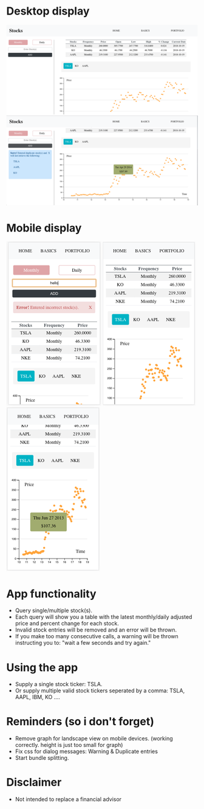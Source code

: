 # Desktop display
![nothing to show](./screenshots/desktop-1.png)
![nothing to show](./screenshots/desktop-2.png)

# Mobile display
![nothing to show](./screenshots/mobile-1.png)
![nothing to show](./screenshots/mobile-2.png)
![nothing to show](./screenshots/mobile-3.png)

# App functionality
+ Query single/multiple stock(s).
+ Each query will show you a table with the latest monthly/daily adjusted price and percent change for each stock.
+ Invalid stock entries will be removed and an error will be thrown.
+ If you make too many consecutive calls, a warning will be thrown instructing you to: "wait a few seconds and try again."

# Using the app
+ Supply a single stock ticker: TSLA.
+ Or supply multiple valid stock tickers seperated by a comma: TSLA, AAPL, IBM, KO ....

# Reminders (so i don't forget)
+ Remove graph for landscape view on mobile devices. (working correctly. height is just too small for graph)
+ Fix css for dialog messages: Warning & Duplicate entries
+ Start bundle splitting.

# Disclaimer
+ Not intended to replace a financial advisor
